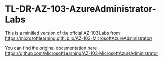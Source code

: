 # TL-DR-AZ-103-AzureAdministrator-Labs
This is a minified version of the offcial AZ-103 Labs from https://microsoftlearning.github.io/AZ-103-MicrosoftAzureAdministrator/

You can find the original documentation here https://github.com/MicrosoftLearning/AZ-103-MicrosoftAzureAdministrator

